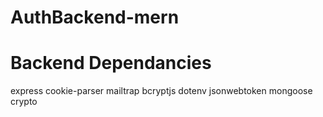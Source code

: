 # AuthBackend-mern

# Backend Dependancies

express
cookie-parser
mailtrap
bcryptjs
dotenv
jsonwebtoken
mongoose
crypto

